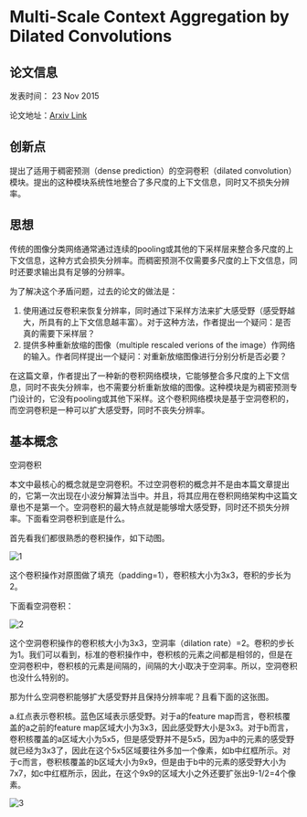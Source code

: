 # Multi-Scale Context Aggregation by Dilated Convolutions

## 论文信息

发表时间： 23 Nov 2015

论文地址：[Arxiv Link](https://arxiv.org/abs/1511.07122)

## 创新点

提出了适用于稠密预测（dense prediction）的空洞卷积（dilated convolution）模块。提出的这种模块系统性地整合了多尺度的上下文信息，同时又不损失分辨率。

## 思想

传统的图像分类网络通常通过连续的pooling或其他的下采样层来整合多尺度的上下文信息，这种方式会损失分辨率。而稠密预测不仅需要多尺度的上下文信息，同时还要求输出具有足够的分辨率。

为了解决这个矛盾问题，过去的论文的做法是：

1. 使用通过反卷积来恢复分辨率，同时通过下采样方法来扩大感受野（感受野越大，所具有的上下文信息越丰富）。对于这种方法，作者提出一个疑问：是否真的需要下采样层？
2. 提供多种重新放缩的图像（multiple rescaled verions of the image）作网络的输入。作者同样提出一个疑问：对重新放缩图像进行分别分析是否必要？

在这篇文章，作者提出了一种新的卷积网络模块，它能够整合多尺度的上下文信息，同时不丧失分辨率，也不需要分析重新放缩的图像。这种模块是为稠密预测专门设计的，它没有pooling或其他下采样。这个卷积网络模块是基于空洞卷积的，而空洞卷积是一种可以扩大感受野，同时不丧失分辨率。

## 基本概念

空洞卷积

本文中最核心的概念就是空洞卷积。不过空洞卷积的概念并不是由本篇文章提出的，它第一次出现在小波分解算法当中。并且，将其应用在卷积网络架构中这篇文章也不是第一个。空洞卷积的最大特点就是能够增大感受野，同时还不损失分辨率。下面看空洞卷积到底是什么。

首先看我们都很熟悉的卷积操作，如下动图。

![1](/home/stone/stone/notes/DeepLearning/segmentaion/notes/pics/1.gif)

这个卷积操作对原图做了填充（padding=1），卷积核大小为3x3，卷积的步长为2。

下面看空洞卷积：

![2](/home/stone/stone/notes/DeepLearning/segmentaion/notes/pics/2.gif)

这个空洞卷积操作的卷积核大小为3x3，空洞率（dilation rate）=2。卷积的步长为1。我们可以看到，标准的卷积操作中，卷积核的元素之间都是相邻的，但是在空洞卷积中，卷积核的元素是间隔的，间隔的大小取决于空洞率。所以，空洞卷积也没什么特别的。

那为什么空洞卷积能够扩大感受野并且保持分辨率呢？且看下面的这张图。

a.红点表示卷积核。蓝色区域表示感受野。对于a的feature map而言，卷积核覆盖的a之前的feature map区域大小为3x3，因此感受野大小是3x3。对于b而言，卷积核覆盖的a区域大小为5x5，但是感受野并不是5x5，因为a中的元素的感受野就已经为3x3了，因此在这个5x5区域要往外多加一个像素，如b中红框所示。对于c而言，卷积核覆盖的b区域大小为9x9，但是由于b中的元素的感受野大小为7x7，如c中红框所示，因此，在这个9x9的区域大小之外还要扩张出9-1/2=4个像素。

![3](/home/stone/stone/notes/DeepLearning/segmentaion/notes/pics/3.png)

